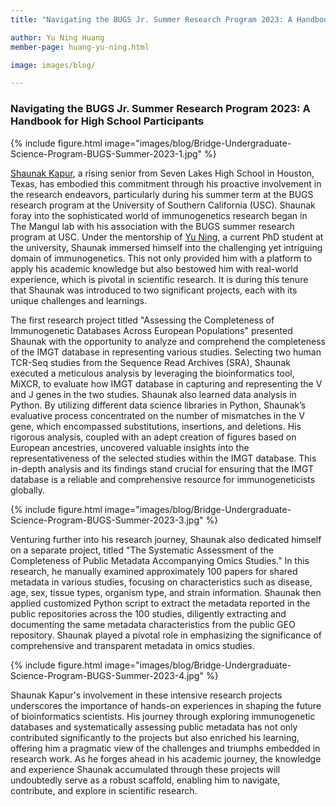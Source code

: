 ```yaml
---
title: "Navigating the BUGS Jr. Summer Research Program 2023: A Handbook for High School Participants"

author: Yu Ning Huang
member-page: huang-yu-ning.html

image: images/blog/

---
```

### Navigating the BUGS Jr. Summer Research Program 2023: A Handbook for High School Participants

{% include figure.html image="images/blog/Bridge-Undergraduate-Science-Program-BUGS-Summer-2023-1.jpg" %}

[Shaunak Kapur](https://mangul-lab-usc.github.io/members/kapur-shaunak.html), a rising senior from Seven Lakes High School in Houston, Texas, has embodied this commitment through his proactive involvement in the research endeavors, particularly during his summer term at the BUGS research program at the University of Southern California (USC). Shaunak  foray into the sophisticated world of immunogenetics research began in The Mangul lab with his association with the BUGS summer research program at USC. Under the mentorship of [Yu Ning](https://mangul-lab-usc.github.io/members/huang-yu-ning.html), a current PhD student at the university, Shaunak immersed himself into the challenging yet intriguing domain of immunogenetics. This not only provided him with a platform to apply his academic knowledge but also bestowed him with real-world experience, which is pivotal in scientific research. It is during this tenure that Shaunak was introduced to two significant projects, each with its unique challenges and learnings.

The first research project titled "Assessing the Completeness of Immunogenetic Databases Across European Populations" presented Shaunak with the opportunity to analyze and comprehend the completeness of the IMGT database in representing various studies. Selecting two human TCR-Seq studies from the Sequence Read Archives (SRA), Shaunak executed a meticulous analysis by leveraging the bioinformatics tool, MiXCR, to evaluate how IMGT database in capturing and representing the V and J genes in the two studies. Shaunak also learned data analysis in Python. By utilizing different data science libraries in Python, Shaunak’s evaluative process concentrated on the number of mismatches in the V gene, which encompassed substitutions, insertions, and deletions. His rigorous analysis, coupled with an adept creation of figures based on European ancestries, uncovered valuable insights into the representativeness of the selected studies within the IMGT database. This in-depth analysis and its findings stand crucial for ensuring that the IMGT database is a reliable and comprehensive resource for immunogeneticists globally.

{% include figure.html image="images/blog/Bridge-Undergraduate-Science-Program-BUGS-Summer-2023-3.jpg" %}

Venturing further into his research journey, Shaunak also dedicated himself on a separate project, titled "The Systematic Assessment of the Completeness of Public Metadata Accompanying Omics Studies.” In this research, he manually examined approximately 100 papers for shared metadata in various studies, focusing on characteristics such as disease, age, sex, tissue types, organism type, and strain information. Shaunak then applied customized Python script to extract the metadata reported in the public repositories across the 100 studies, diligently extracting and documenting the same metadata characteristics from the public GEO repository. Shaunak played a pivotal role in emphasizing the significance of comprehensive and transparent metadata in omics studies.

{% include figure.html image="images/blog/Bridge-Undergraduate-Science-Program-BUGS-Summer-2023-4.jpg" %}

Shaunak Kapur's involvement in these intensive research projects underscores the importance of hands-on experiences in shaping the future of bioinformatics scientists. His journey through exploring immunogenetic databases and systematically assessing public metadata has not only contributed significantly to the projects but also enriched his learning, offering him a pragmatic view of the challenges and triumphs embedded in research work. As he forges ahead in his academic journey, the knowledge and experience Shaunak accumulated through these projects will undoubtedly serve as a robust scaffold, enabling him to navigate, contribute, and explore in scientific research.
